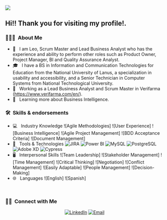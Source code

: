 <img src="https://scrumorg-website-prod.s3.amazonaws.com/drupal/inline-images/Mythe_15.png">

<h2> Hi!! Thank you for visiting my profile!.</h2>

<h3> 👨🏻‍💻 &nbsp;About Me </h3>

- 🤔 &nbsp; I am Leo, Scrum Master and Lead Business Analyst who has the experience and ability to perform other roles such as Product Owner, Project Manager, BI and Quality Assurance Analyst.
- 🎓 &nbsp; I have a BS in Information and Communication Technologies for Education from the National University of Lanus, a specialization in usability and accessibility, and a Senior Technician in Computer Systems from National Technological University.
- 💼 &nbsp; Working as a Lead Business Analyst and Scrum Master in Verifarma (https://www.verifarma.com/en/).
- 🌱 &nbsp; Learning more about Business Intelligence.

<h3> 🛠 &nbsp;Skills & endorsements</h3>

- 💻 &nbsp; Industry Knowledge
  ![Agile Methodologies]
  ![User Experience]
  ![Business Intelligence]
  ![Agile Project Management]
  ![BDD Acceptance Criteria]
  ![Document Management]
- 🔧 &nbsp; Tools & Technologies
  ![JIRA](https://cdn.worldvectorlogo.com/logos/jira-1.svg)
  ![Power BI](https://www.onmsft.com/wp-content/uploads/2020/10/newpowerbiicon.jpg)
  ![MySQL](https://www.flaticon.com/svg/static/icons/svg/528/528260.svg)
  ![PostgreSQL](https://cdn.iconscout.com/icon/free/png-256/postgresql-226047.png)
  ![Adobe XD](https://freepikpsd.com/wp-content/uploads/2019/10/adobe-xd-icon-png-1-Free-PNG-Images-Transparent.png)
  ![Cypress](https://user-images.githubusercontent.com/2730609/49487139-07392080-f7f6-11e8-96b1-e19e8be696c4.png)
- 🖥 &nbsp; Interpersonal Skills
  ![Team Leadership]
  ![Stakeholder Management]
  ![Time Management]
  ![Critical Thinking]
  ![Negotiation]
  ![Conflict Management]
  ![Easily Adaptable]
  ![People Management]
  ![Decision-Making]
- 🌐 &nbsp; Languages
  ![English]
  ![Spanish]

<br/>

<h3> 🤝🏻 &nbsp;Connect with Me </h3>

<p align="center">
<a href="https://www.linkedin.com/in/slyleonardo/"><img alt="LinkedIn" src="https://img.shields.io/badge/LinkedIn-Aditya%20Vikram%20Singh-blue?style=flat-square&logo=linkedin"></a>
<a href="mailto:leonardo.sly@hotmail.com"><img alt="Email" src="https://img.shields.io/badge/Email-avsingh@umass.edu-blue?style=flat-square&logo=gmail"></a>
</p>
